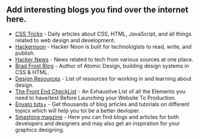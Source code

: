 ## Add interesting blogs you find over the internet here.

- [CSS Tricks](https://css-tricks.com/) - Daily articles about CSS, HTML, JavaScript, and all things related to web design and development.
- [Hackernoon](https://hackernoon.com/) - Hacker Noon is built for technologists to read, write, and publish. 
- [Hacker News](https://news.ycombinator.com/) - News related to tech from various sources at one place. 
- [Brad Frost Blog](https://bradfrost.com/) - Author of Atomic Design, building design systems in CSS & HTML. 
- [Design Resources](http://designresources.party/) - List of resources for working in and learning about design.
- [The Front End CheckList](https://codeburst.io/the-front-end-checklist-8b2292fdda44) - An Exhaustive List of all the Elements you need to have/test Before Launching your Website To Production. 
- [Envato tuts+](https://code.tutsplus.com/) - Get thousands of blog articles and tutorials on different topics which will help you toi be a better devloper.
- [Smashing magzine](https://www.smashingmagazine.com/) - Here you can find blogs and articles for both developers and designers and may also get an inspiration for your graphics designing.

